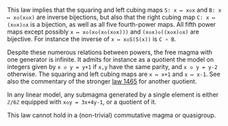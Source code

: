 This law implies that the squaring and left cubing maps `S: x ↦ x◇x` and `B: x ↦ x◇(x◇x)` are inverse bijections, but also that the right cubing map `C: x ↦ (x◇x)◇x` is a bijection, as well as all five fourth-power maps.  All fifth power maps except possibly `x ↦ x◇(x◇(x◇(x◇x)))` and `(x◇x)◇((x◇x)◇x)` are bijective.  For instance the inverse of `x ↦ x◇S(S(x))` is `C ∘ B`.

Despite these numerous relations between powers, the free magma with one generator is infinite.  It admits for instance as a quotient the model on integers given by `x ◇ y = y+1` if `x,y` have the same parity, and `x ◇ y = y-2` otherwise.  The squaring and left cubing maps are `x ↦ x+1` and `x ↦ x-1`.  See also the commentary of the stronger [law 1465](https://teorth.github.io/equational_theories/implications/?1465) for another quotient.

In any linear model, any submagma generated by a single element is either `ℤ/6ℤ` equipped with `x◇y = 3x+4y-1`, or a quotient of it.

This law cannot hold in a (non-trivial) commutative magma or quasigroup.
